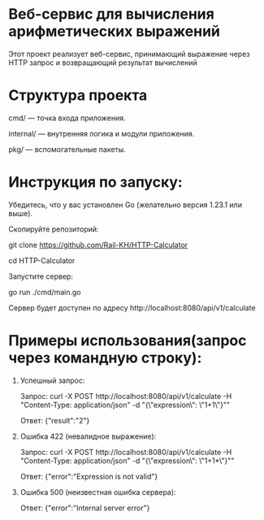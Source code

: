 # Веб-сервис для вычисления арифметических выражений

Этот проект реализует веб-сервис, принимающий выражение через HTTP запрос и возвращающий результат вычислений 

# Структура проекта

cmd/ — точка входа приложения.

internal/ — внутренняя логика и модули приложения.

pkg/ — вспомогательные пакеты.

# Инструкция по запуску:

Убедитесь, что у вас установлен Go (желательно версия 1.23.1 или выше).

Скопируйте репозиторий:

git clone https://github.com/Rail-KH/HTTP-Calculator

cd HTTP-Calculator


Запустите сервер:

go run ./cmd/main.go

Сервер будет доступен по адресу http://localhost:8080/api/v1/calculate


# Примеры использования(запрос через командную строку):

1) Успешный запрос:

   Запрос: curl -X POST http://localhost:8080/api/v1/calculate -H "Content-Type: application/json" -d "{\\"expression\\": \\"1+1\\"}""

   Ответ: {"result":"2"}

3) Ошибка 422 (невалидное выражение):
   
   Запрос: curl -X POST http://localhost:8080/api/v1/calculate -H "Content-Type: application/json" -d "{\\"expression\\": \\"1+1*\\"}""
   
   Ответ: {"error":"Expression is not valid"}

4) Ошибка 500 (неизвестная ошибка сервера):
   
   Ответ: {"error":"Internal server error"}
